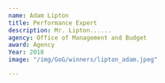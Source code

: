 ```yaml
---
name: Adam Lipton
title: Performance Expert
description: Mr. Lipton......
agency: Office of Management and Budget
award: Agency
Year: 2018
image: "/img/GoG/winners/lipton_adam.jpeg"

---
```

